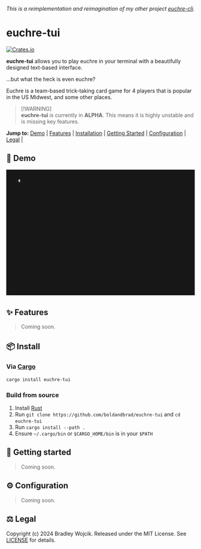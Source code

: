 *This is a reimplementation and reimagination of my other project [euchre-cli](https://https://github.com/boldandbrad/meeple-cli).*

# euchre-tui

[![Crates.io](https://img.shields.io/crates/v/euchre-tui)](https://crates.io/crates/euchre-tui)

**euchre-tui** allows you to play euchre in your terminal with a beautifully
designed text-based interface.

...but what the heck is even euchre?

Euchre is a team-based trick-taking card game for 4 players that is popular in
the US Midwest, and some other places.

> [!WARNING]<br>
> **euchre-tui** is currently in **ALPHA**. This means it is highly unstable and
> is missing key features.

**Jump to:**
[Demo](#demo) |
[Features](#features) |
[Installation](#install) |
[Getting Started](#getting-started) |
[Configuration](#config) |
[Legal](#legal) |
<!-- [Documentation](https://boldandbrad.github.io/euchre-tui/) 🔗 -->

## 📼 Demo <a id="demo"></a>

![demo-gif](assets/demo.gif)

## ✨ Features <a id="features"></a>

<!-- TODO: list completed features -->
> Coming soon.

## 📦 Install <a id="install"></a>

### Via [Cargo](https://crates.io)

```bash
cargo install euchre-tui
```

### Build from source

1. Install [Rust](https://rust-lang.org/tools/install)
1. Run `git clone https://github.com/boldandbrad/euchre-tui` and `cd euchre-tui`
1. Run `cargo install --path .`
1. Ensure `~/.cargo/bin` or `$CARGO_HOME/bin` is in your `$PATH`

## 🚀 Getting started <a id="getting-started"></a>

<!-- TODO: add usage instructions -->
> Coming soon.

## ⚙️ Configuration <a id="config"></a>

<!-- TODO: add configuration guide -->
> Coming soon.

## ⚖️ Legal <a id="legal"></a>

Copyright (c) 2024 Bradley Wojcik. Released under the MIT License. See
[LICENSE](LICENSE) for details.

